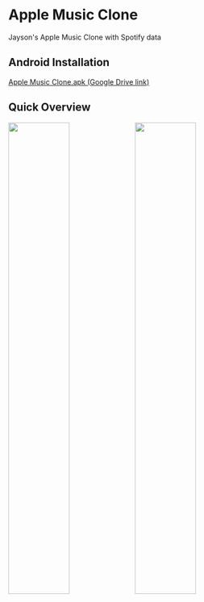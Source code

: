 # Apple Music Clone

Jayson's Apple Music Clone with Spotify data

## Android Installation
[Apple Music Clone.apk (Google Drive link)](https://drive.google.com/file/d/1KyPJb5w0ziNdex-MG_JzUhuMXN-SHpxW/view?usp=sharing)

## Quick Overview
<p float="left">
  <img src="https://github.com/Jayson1999/apple_music_clone/blob/readme_update/overview.gif" width="49%" />
  <img src="https://github.com/Jayson1999/apple_music_clone/blob/readme_update/theme_resize.gif" width="49%" />
</p>

